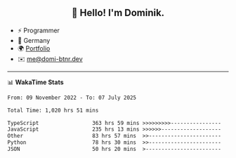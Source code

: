 <h2 align="center">👋 Hello! I'm Dominik.</h2>

- ⚡ Programmer
- 📍 Germany
- 🌍 [Portfolio](https://domi-btnr.dev)
- ✉️ [me@domi-btnr.dev](mailto://me@domi-btnr.dev)

---
📊 **WakaTime Stats**
<!--START_SECTION:waka-->

```txt
From: 09 November 2022 - To: 07 July 2025

Total Time: 1,020 hrs 51 mins

TypeScript                 363 hrs 59 mins >>>>>>>>>----------------   35.66 %
JavaScript                 235 hrs 13 mins >>>>>>-------------------   23.04 %
Other                      83 hrs 57 mins  >>-----------------------   08.22 %
Python                     78 hrs 30 mins  >>-----------------------   07.69 %
JSON                       50 hrs 20 mins  >------------------------   04.93 %
```

<!--END_SECTION:waka-->
